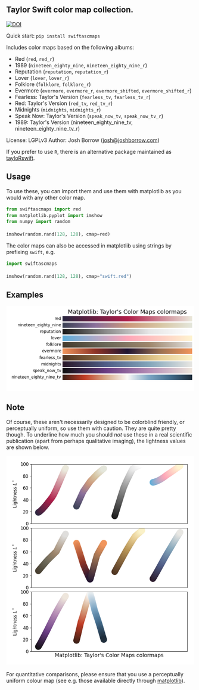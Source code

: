 ## Taylor Swift color map collection.

[![DOI](https://zenodo.org/badge/DOI/10.5281/zenodo.5649259.svg)](https://doi.org/10.5281/zenodo.5649259)

Quick start: `pip install swiftascmaps`

Includes color maps based on the following albums:

+ Red (`red`, `red_r`)
+ 1989 (`nineteen_eighty_nine`, `nineteen_eighty_nine_r`)
+ Reputation (`reputation`, `reputation_r`)
+ Lover (`lover`, `lover_r`)
+ Folklore (`folklore`, `folklore_r`)
+ Evermore (`evermore`, `evermore_r`, `evermore_shifted`, `evermore_shifted_r`)
+ Fearless: Taylor's Version (`fearless_tv`, `fearless_tv_r`)
+ Red: Taylor's Version (`red_tv`, `red_tv_r`)
+ Midnights (`midnights`, `midnights_r`)
+ Speak Now: Taylor's Version (`speak_now_tv`, `speak_now_tv_r`)
+ 1989: Taylor's Version (nineteen_eighty_nine_tv, nineteen_eighty_nine_tv_r)

License: LGPLv3
Author: Josh Borrow (josh@joshborrow.com)

If you prefer to use `R`, there is an alternative package
maintained as [tayloRswift](https://github.com/asteves/tayloRswift).

Usage
-----

To use these, you can import them and use them
with matplotlib as you would with any other color map.

```python
from swiftascmaps import red
from matplotlib.pyplot import imshow
from numpy import random

imshow(random.rand(128, 128), cmap=red)
```

The color maps can also be accessed in matplotlib using strings
by prefixing `swift`, e.g.

```python
import swiftascmaps

imshow(random.rand(128, 128), cmap="swift.red")
```

Examples
--------

![](images/maps.png)

Note
----

Of course, these aren't necessarily designed to be colorblind
friendly, or perceptually uniform, so use them with caution.
They are quite pretty though. To underline how much you should
_not_ use these in a real scientific publication (apart from
perhaps qualitative imaging), the lightness values are shown
below.

![](images/uniformity.png)

For quantitative comparisons, please ensure that you use a
perceptually uniform colour map (see e.g. those available
directly through [matplotlib](https://matplotlib.org/3.1.0/tutorials/colors/colormaps.html)).
